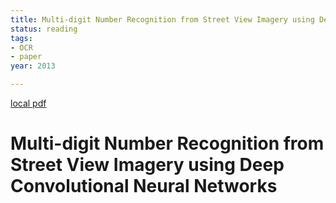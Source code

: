 ```yaml
---
title: Multi-digit Number Recognition from Street View Imagery using Deep Convolutional Neural Networks
status: reading
tags:
- OCR
- paper
year: 2013

---
```


[local pdf](../../../pdfs/2013-Multi-digit%20Number%20Recognition%20from%20Street%20View%20Imagery%20using%20Deep%20Convolutional%20Neural%20Networks.pdf)

# Multi-digit Number Recognition from Street View Imagery using Deep Convolutional Neural Networks
